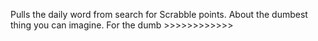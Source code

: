 Pulls the daily word from search for Scrabble points. About the dumbest thing you can imagine. For the dumb >>>>>>>>>>>>
